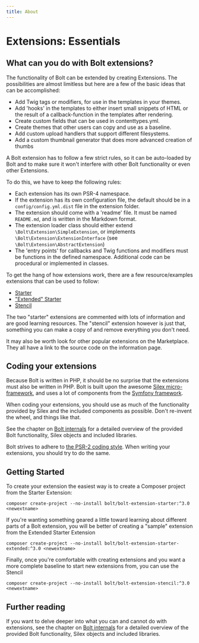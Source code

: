 ```yaml
---
title: About
---
```

Extensions: Essentials
======================

What can you do with Bolt extensions?
-------------------------------------

The functionality of Bolt can be extended by creating Extensions. The
possibilities are almost limitless but here are a few of the basic ideas that can
be accomplished:

 - Add Twig tags or modifiers, for use in the templates in your themes.
 - Add 'hooks' in the templates to either insert small snippets of HTML or the
   result of a callback-function in the templates after rendering.
 - Create custom fields that can be used in contenttypes.yml.
 - Create themes that other users can copy and use as a baseline.
 - Add custom upload handlers that support different filesystems.
 - Add a custom thumbnail generator that does more advanced creation of thumbs

A Bolt extension has to follow a few strict rules, so it can be auto-loaded by
Bolt and to make sure it won't interfere with other Bolt functionality or even
other Extensions.

To do this, we have to keep the following rules:

 - Each extension has its own PSR-4 namespace.
 - If the extension has its own configuration file, the default should be in a
   `config/config.yml.dist` file in the extension folder.
 - The extension should come with a 'readme' file. It must be named
 `README.md`, and is written in the Markdown format.
 - The extension loader class should either extend `\Bolt\Extension\SimpleExtension`,
  or implements `\Bolt\Extension\ExtensionInterface` (see `\Bolt\Extension\AbstractExtension`)
 - The 'entry points' for callbacks and Twig functions and modifiers must be functions in the defined namespace.
   Additional code can be procedural or implemented in classes.

To get the hang of how extensions work, there are a few resource/examples extensions that can be used to follow:

  - [Starter](https://github.com/bolt/bolt-extension-starter/)
  - ["Extended" Starter](https://github.com/bolt/bolt-extension-starter-extended/)
  - [Stencil](https://github.com/bolt/bolt-extension-stencil/)

The two "starter" extensions are commented with lots of information and are good learning resources. The "stencil" extension however is just that, something you can make a copy of and remove everything you don't need.

It may also be worth look for other popular extensions on the Marketplace. They all have a link to the source code on the information page.

Coding your extensions
----------------------

Because Bolt is written in PHP, it should be no surprise that the extensions
must also be written in PHP. Bolt is built upon the awesome
[Silex micro- framework][silex], and uses a lot of components from the
[Symfony framework][symfony].

When coding your extensions, you should use as much of the functionality
provided by Silex and the included components as possible. Don't re-invent
the wheel, and things like that.

See the chapter on [Bolt internals](../../internals/container-service-references) for a detailed overview of the
provided Bolt functionality, Silex objects and included libraries.

Bolt strives to adhere to [the PSR-2 coding style][psr2].
When writing your extensions, you should try to do the same.


Getting Started
---------------

To create your extension the easiest way is to create a Composer project from the Starter Extension:
```
composer create-project --no-install bolt/bolt-extension-starter:^3.0 <newextname>
```

If you're wanting something geared a little toward learning about different parts of a Bolt extension, you will be better of creating a "sample" extension from the Extended Starter Extension
```
composer create-project --no-install bolt/bolt-extension-starter-extended:^3.0 <newextname>
```

Finally, once you're comfortable with creating extensions and you want a more complete baseline to start new extensions from, you can use the Stencil
```
composer create-project --no-install bolt/bolt-extension-stencil:^3.0 <newextname>
```

Further reading
---------------

If you want to delve deeper into what you can and cannot do with extensions, see
the chapter on [Bolt internals](../../internals/container-service-references) for a detailed
overview of the provided Bolt functionality, Silex objects and included
libraries.

[silex]: http://silex.sensiolabs.org
[symfony]: http://symfony.com/components
[psr2]: https://github.com/php-fig/fig-standards/blob/master/accepted/PSR-2-coding-style-guide.md
[exttwig]: http://twig.sensiolabs.org/doc/advanced.html
